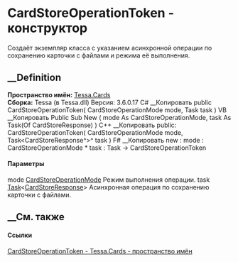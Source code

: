 # CardStoreOperationToken - конструктор
Создаёт экземпляр класса с указанием асинхронной операции по сохранению
карточки с файлами и режима её выполнения.
## __Definition
 **Пространство имён:** [Tessa.Cards](N_Tessa_Cards.htm)  
 **Сборка:** Tessa (в Tessa.dll) Версия: 3.6.0.17
C# __Копировать
     public CardStoreOperationToken(
    	CardStoreOperationMode mode,
    	Task<CardStoreResponse> task
    )
VB __Копировать
     Public Sub New ( 
    	mode As CardStoreOperationMode,
    	task As Task(Of CardStoreResponse)
    )
C++ __Копировать
     public:
    CardStoreOperationToken(
    	CardStoreOperationMode mode, 
    	Task<CardStoreResponse^>^ task
    )
F# __Копировать
     new : 
            mode : CardStoreOperationMode * 
            task : Task<CardStoreResponse> -> CardStoreOperationToken
#### Параметры
mode [CardStoreOperationMode](T_Tessa_Cards_CardStoreOperationMode.htm)
    Режим выполнения операции.
task
[Task](https://learn.microsoft.com/dotnet/api/system.threading.tasks.task-1)<[CardStoreResponse](T_Tessa_Cards_CardStoreResponse.htm)>
    Асинхронная операция по сохранению карточки с файлами.
##  __См. также
#### Ссылки
[CardStoreOperationToken - ](T_Tessa_Cards_CardStoreOperationToken.htm)
[Tessa.Cards - пространство имён](N_Tessa_Cards.htm)

